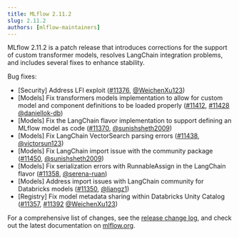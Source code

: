 ```yaml
---
title: MLflow 2.11.2
slug: 2.11.2
authors: [mlflow-maintainers]
---
```


MLflow 2.11.2 is a patch release that introduces corrections for the support of custom transformer models, resolves LangChain integration problems, and includes several fixes to enhance stability.

Bug fixes:

- [Security] Address LFI exploit ([#11376](https://github.com/mlflow/mlflow/pull/11376), [@WeichenXu123](https://github.com/WeichenXu123))
- [Models] Fix transformers models implementation to allow for custom model and component definitions to be loaded properly ([#11412](https://github.com/mlflow/mlflow/pull/11412), [#11428](https://github.com/mlflow/mlflow/pull/11428) [@daniellok-db](https://github.com/daniellok-db))
- [Models] Fix the LangChain flavor implementation to support defining an MLflow model as code ([#11370](https://github.com/mlflow/mlflow/pull/11370), [@sunishsheth2009](https://github.com/sunishsheth2009))
- [Models] Fix LangChain VectorSearch parsing errors ([#11438](https://github.com/mlflow/mlflow/pull/11438), [@victorsun123](https://github.com/victorsun123))
- [Models] Fix LangChain import issue with the community package ([#11450](https://github.com/mlflow/mlflow/pull/11450), [@sunishsheth2009](https://github.com/sunishsheth2009))
- [Models] Fix serialization errors with RunnableAssign in the LangChain flavor ([#11358](https://github.com/mlflow/mlflow/pull/11358), [@serena-ruan](https://github.com/serena-ruan))
- [Models] Address import issues with LangChain community for Databricks models ([#11350](https://github.com/mlflow/mlflow/pull/11350), [@liangz1](https://github.com/liangz1))
- [Registry] Fix model metadata sharing within Databricks Unity Catalog ([#11357](https://github.com/mlflow/mlflow/pull/11357), [#11392](https://github.com/mlflow/mlflow/pull/11392) [@WeichenXu123](https://github.com/WeichenXu123))

For a comprehensive list of changes, see the [release change log](https://github.com/mlflow/mlflow/releases/tag/v2.11.2), and check out the latest documentation on [mlflow.org](http://mlflow.org/).

